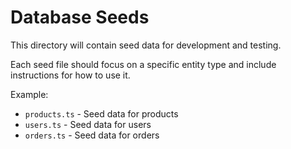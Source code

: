 
# Database Seeds

This directory will contain seed data for development and testing.

Each seed file should focus on a specific entity type and include instructions for how to use it.

Example:
- `products.ts` - Seed data for products
- `users.ts` - Seed data for users
- `orders.ts` - Seed data for orders
